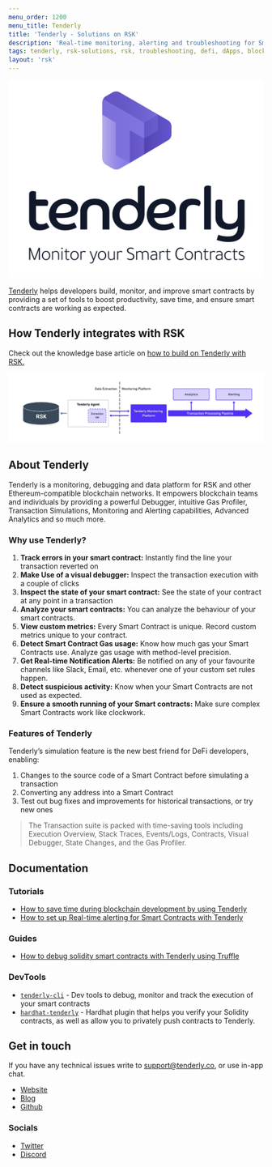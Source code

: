```yaml
---
menu_order: 1200
menu_title: Tenderly
title: 'Tenderly - Solutions on RSK'
description: 'Real-time monitoring, alerting and troubleshooting for Smart Contracts.'
tags: tenderly, rsk-solutions, rsk, troubleshooting, defi, dApps, blockchain, smart-contracts
layout: 'rsk'
---
```


![Tenderly-banner](/assets/img/solutions/Tenderly/Tenderly-banner.png)

[Tenderly](https://tenderly.co/) helps developers build, monitor, and improve smart contracts by providing a set of tools to boost productivity, save time, and ensure smart contracts are working as expected.

## How Tenderly integrates with RSK

Check out the knowledge base article on
[how to build on Tenderly with RSK.](/kb/build-with-tenderly/)

![Tenderly-RSK-Integrations](/assets/img/solutions/Tenderly/Tenderly-RSK-Integrations.jpg)

## About Tenderly

Tenderly is a monitoring, debugging and data platform for RSK and other Ethereum-compatible blockchain networks. It empowers blockchain teams and individuals by providing a powerful Debugger, intuitive Gas Profiler, Transaction Simulations, Monitoring and Alerting capabilities, Advanced Analytics and so much more.

### Why use Tenderly?

1. **Track errors in your smart contract:**
Instantly find the line your transaction reverted on
2. **Make Use of a visual debugger:**
Inspect the transaction execution with a couple of clicks
3. **Inspect the state of your smart contract:**
See the state of your contract at any point in a transaction
4. **Analyze your smart contracts:**
You can analyze the behaviour of your smart contracts.
5. **View custom metrics:**
Every Smart Contract is unique. Record custom metrics unique to your contract.
6. **Detect Smart Contract Gas usage:**
Know how much gas your Smart Contracts use. Analyze gas usage with method-level precision.
7. **Get Real-time Notification Alerts:**
Be notified on any of your favourite channels like Slack, Email, etc. whenever one of your custom set rules happen.
8. **Detect suspicious activity:**
Know when your Smart Contracts are not used as expected.
9. **Ensure a smooth running of your Smart contracts:**
Make sure complex Smart Contracts work like clockwork.

### Features of Tenderly

Tenderly’s simulation feature is the new best friend for DeFi developers, enabling:

1. Changes to the source code of a Smart Contract before simulating a transaction
2. Converting any address into a Smart Contract
3. Test out bug fixes and improvements for historical transactions, or try new ones

> The Transaction suite is packed with time-saving tools including
> Execution Overview, Stack Traces, Events/Logs, Contracts,
> Visual Debugger, State Changes, and the Gas Profiler.

## Documentation

### Tutorials

- [How to save time during blockchain development by using Tenderly](https://blog.tenderly.co/10-ways-to-save-time-during-blockchain-development-by-using-tenderly/)
- [How to set up Real-time alerting for Smart Contracts with Tenderly](https://blog.tenderly.co/how-to-set-up-real-time-alerting-for-smart-contracts-with-tenderly/)

### Guides

- [How to debug solidity smart contracts with Tenderly using Truffle](https://blog.tenderly.co/how-to-debug-solidity-smart-contracts-with-tenderly-and-truffle/)

### DevTools

- [`tenderly-cli`](https://github.com/Tenderly/tenderly-cli) - Dev tools to debug, monitor and track the execution of your smart contracts
- [`hardhat-tenderly`](https://www.npmjs.com/package/@tenderly/hardhat-tenderly) - Hardhat plugin that helps you verify your Solidity contracts, as well as allow you to privately push contracts to Tenderly.

## Get in touch

If you have any technical issues write to [support@tenderly.co](mailto:support@tenderly.co), or use in-app chat.

- [Website](https://tenderly.co/)
- [Blog](https://blog.tenderly.co/)
- [Github](https://github.com/Tenderly)

### Socials

- [Twitter](https://twitter.com/TenderlyApp)
- [Discord](https://discord.gg/fBvDJYR) 
